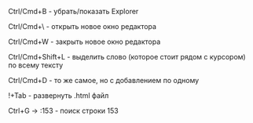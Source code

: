 Ctrl/Cmd+B - убрать/показать Explorer

Ctrl/Cmd+\ - открыть новое окно редактора

Ctrl/Cmd+W - закрыть новое окно редактора

Ctrl/Cmd+Shift+L - выделить слово (которое стоит рядом с курсором) по всему тексту

Ctrl/Cmd+D - то же самое, но с добавлением по одному

!+Tab - развернуть .html файл

Ctrl+G -> :153  - поиск строки 153
